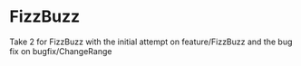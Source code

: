 # FizzBuzz
Take 2 for FizzBuzz with the initial attempt on feature/FizzBuzz
and the bug fix on bugfix/ChangeRange
